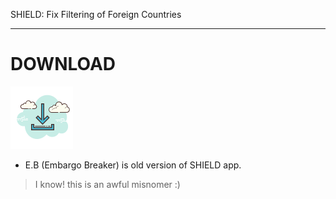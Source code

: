 SHIELD: Fix Filtering of Foreign Countries

---

# DOWNLOAD
![Latest Version](https://github.com/b-daarr/SHIELD/blob/main/img/download.png)


+ E.B (Embargo Breaker) is old version of SHIELD app.

> I know! this is an awful misnomer :)